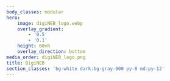 ```yaml
---
body_classes: modular
hero:
    image: digiNEB_logo.webp
    overlay_gradient:
        - '0.5'
        - '0.1'
    height: 60vh
    overlay_direction: bottom
media_order: digiNEB_logo.png
title: DigiNEB
section_classes: 'bg-white dark:bg-gray-900 py-8 md:py-12'
---
```


